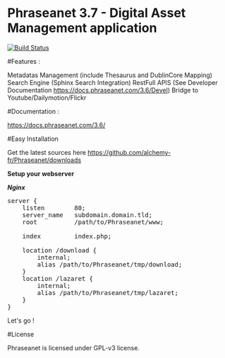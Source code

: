 Phraseanet 3.7 - Digital Asset Management application
=================================================

[![Build Status](https://secure.travis-ci.org/alchemy-fr/Phraseanet.png?branch=Dev)](http://travis-ci.org/alchemy-fr/Phraseanet)

#Features :

Metadatas Management (include Thesaurus and DublinCore Mapping)
Search Engine (Sphinx Search Integration)
RestFull APIS (See Developer Documentation https://docs.phraseanet.com/3.6/Devel)
Bridge to Youtube/Dailymotion/Flickr

#Documentation :

https://docs.phraseanet.com/3.6/

#Easy Installation

Get the latest sources here https://github.com/alchemy-fr/Phraseanet/downloads

**Setup your webserver**

***Nginx***
<pre>
server {
    listen        80;
    server_name   subdomain.domain.tld;
    root          /path/to/Phraseanet/www;

    index         index.php;

    location /download {
        internal;
        alias /path/to/Phraseanet/tmp/download;
    }
    location /lazaret {
        internal;
        alias /path/to/Phraseanet/tmp/lazaret;
    }
}
</pre>


Let's go !

#License

Phraseanet is licensed under GPL-v3 license.

[1]: http://developer.phraseanet.com/

